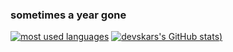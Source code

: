 ### sometimes a year gone

<!--
**devskar/devskar** is a ✨ _special_ ✨ repository because its `README.md` (this file) appears on your GitHub profile.

Here are some ideas to get you started:

- 🔭 I’m currently working on ...
- 🌱 I’m currently learning ...
- 👯 I’m looking to collaborate on ...
- 🤔 I’m looking for help with ...
- 💬 Ask me about ...
- 📫 How to reach me: ...
- 😄 Pronouns: ...
- ⚡ Fun fact: ...
-->
[![most used languages](https://github-readme-stats.vercel.app/api/top-langs/?username=devskar&layout=compact&show_icns=true&title_color=fff&icon_color=79ff97&text_color=9f9f9f&bg_color=151515&count_private=true)](https://github.com/devskar)
[![devskars's GitHub stats](https://github-readme-stats.vercel.app/api?username=devskar&show_icons=true&title_color=fff&icon_color=79ff97&text_color=9f9f9f&bg_color=151515&count_private=true))](https://github.com/devskar)
